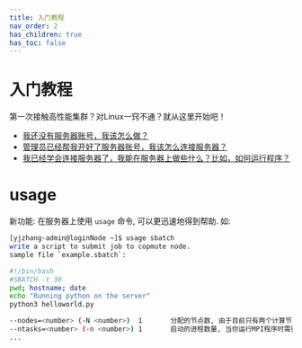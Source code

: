 ```yaml
---
title: 入门教程
nav_order: 2
has_children: true
has_toc: false
---
```


# 入门教程

第一次接触高性能集群？对Linux一窍不通？就从这里开始吧！
- [我还没有服务器账号，我该怎么做？](i-have-no-account)
- [管理员已经帮我开好了服务器账号，我该怎么连接服务器？](how-can-i-connect)
- [我已经学会连接服务器了，我能在服务器上做些什么？比如，如何运行程序？](how-can-i-run-program)

# usage

新功能: 在服务器上使用 `usage` 命令, 可以更迅速地得到帮助. 如:

```bash
[yjzhang-admin@loginNode ~]$ usage sbatch
write a script to submit job to copmute node.
sample file `example.sbatch`:

#!/bin/bash
#SBATCH -t 30
pwd; hostname; date
echo "Running python on the server"
python3 helloworld.py

--nodes=<number> (-N <number>)  1       分配的节点数, 由于目前只有两个计算节点, 因此最大值为2.
--ntasks=<number> (-n <number>) 1       启动的进程数量, 当你运行MPI程序时需要修改这个选项.
...
```